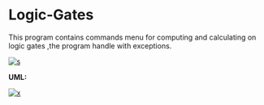# Logic-Gates
 This program contains commands menu for computing and calculating on logic gates ,the program handle with exceptions.
 
<a href="https://ibb.co/SXNyprN"><img src="https://i.ibb.co/HD74Qd7/s.jpg" alt="s" border="0"></a>

<b>UML:</b>

<a href="https://ibb.co/7YkxPwt"><img src="https://i.ibb.co/QbD7L2v/x.jpg" alt="x" border="0"></a>
